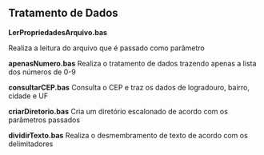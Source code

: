 ## **Tratamento de Dados**

**LerPropriedadesArquivo.bas**

Realiza a leitura do arquivo que é passado como parâmetro

**apenasNumero.bas**
Realiza o tratamento de dados trazendo apenas a lista dos números de 0-9

**consultarCEP.bas**
Consulta o CEP e traz os dados de logradouro, bairro, cidade e UF

**criarDiretorio.bas**
Cria um diretório escalonado de acordo com os parâmetros passados

**dividirTexto.bas**
Realiza o desmembramento de texto de acordo com os delimitadores
